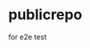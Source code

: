 # publicrepo
for e2e test






























































































































































































































































































































































































































































































